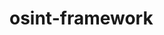 # osint-framework
<section>
    <!--
        <meta http-equiv="Content-Type" content="text/html;charset=utf-8"/>
    -->
    <link type="text/css" rel="stylesheet" href="https://ccdn.cali.org/style/caliweb/framework/css/arf.css"/>
    <script type="text/javascript" src="https://ccdn.cali.run/scripts/caliweb/framework/d3.v3.min.js"></script>
    <div id="body">
        <div id="header">
        <script src="https://ccdn.cali.run/scripts/caliweb/framework//arf.js"></script>
        </div>
    </div>
</section>
